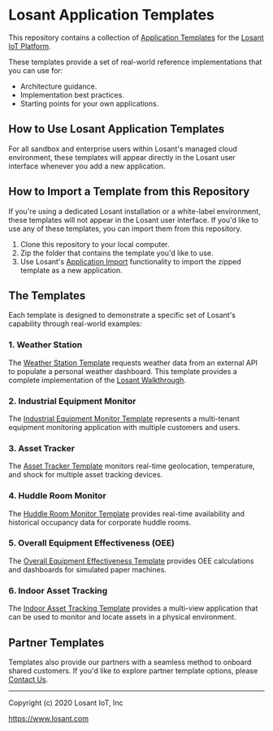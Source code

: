 # Losant Application Templates

This repository contains a collection of [Application Templates](https://docs.losant.com/templates/overview) for the [Losant IoT Platform](https://www.losant.com).

These templates provide a set of real-world reference implementations that you can use for:
* Architecture guidance.
* Implementation best practices.
* Starting points for your own applications.

## How to Use Losant Application Templates

For all sandbox and enterprise users within Losant's managed cloud environment, these templates will appear directly in the Losant user interface whenever you add a new application.

## How to Import a Template from this Repository
If you're using a dedicated Losant installation or a white-label environment, these templates will not appear in the Losant user interface. If you'd like to use any of these templates, you can import them from this repository.

1. Clone this repository to your local computer.
2. Zip the folder that contains the template you'd like to use.
3. Use Losant's [Application Import](https://docs.losant.com/applications/import-export/#importing-an-application) functionality to import the zipped template as a new application.

## The Templates
Each template is designed to demonstrate a specific set of Losant's capability through real-world examples:

### 1. Weather Station
The [Weather Station Template](https://docs.losant.com/templates/weather-station) requests weather data from an external API to populate a personal weather dashboard. This template provides a complete implementation of the [Losant Walkthrough](https://docs.losant.com/getting-started/walkthrough/).

### 2. Industrial Equipment Monitor
The [Industrial Equipment Monitor Template](https://docs.losant.com/templates/industrial-equipment-monitor) represents a multi-tenant equipment monitoring application with multiple customers and users.

### 3. Asset Tracker
The [Asset Tracker Template](https://docs.losant.com/templates/asset-tracker) monitors real-time geolocation, temperature, and shock for multiple asset tracking devices.

### 4. Huddle Room Monitor
The [Huddle Room Monitor Template](https://docs.losant.com/templates/huddle-room-monitor) provides real-time availability and historical occupancy data for corporate huddle rooms.

### 5. Overall Equipment Effectiveness (OEE)
The [Overall Equipment Effectiveness Template](https://docs.losant.com/templates/overall-equipment-effectiveness) provides OEE calculations and dashboards for simulated paper machines.

### 6. Indoor Asset Tracking
The [Indoor Asset Tracking Template](https://docs.losant.com/templates/indoor-asset-tracker/) provides a multi-view application that can be used to monitor and locate assets in a physical environment.

## Partner Templates
Templates also provide our partners with a seamless method to onboard shared customers. If you'd like to explore partner template options, please [Contact Us](https://www.losant.com/custom-application-template).

---

Copyright (c) 2020 Losant IoT, Inc

https://www.losant.com


